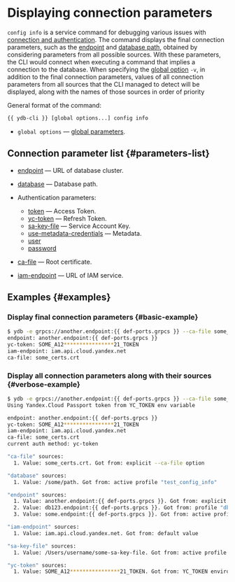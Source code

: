 # Displaying connection parameters

`config info` is a service command for debugging various issues with [connection and authentication](../connect.md). The command displays the final connection parameters, such as the [endpoint](../../../concepts/connect.md#endpoint) and [database path](../../../concepts/connect.md#database), obtained by considering parameters from all possible sources. With these parameters, the CLI would connect when executing a command that implies a connection to the database. When specifying the [global option](global-options.md) `-v`, in addition to the final connection parameters, values of all connection parameters from all sources that the CLI managed to detect will be displayed, along with the names of those sources in order of priority

General format of the command:

```bash
{{ ydb-cli }} [global options...] config info
```

* `global options` — [global parameters](global-options.md).

## Connection parameter list {#parameters-list}

* [endpoint](../../../concepts/connect.md#endpoint) — URL of database cluster.
* [database](../../../concepts/connect.md#database) — Database path.
* Authentication parameters:

  * [token](../../../concepts/auth.md#iam) — Access Token.
  * [yc-token](../../../concepts/auth.md#iam) — Refresh Token.
  * [sa-key-file](../../../concepts/auth.md#iam) — Service Account Key.
  * [use-metadata-credentials](../../../concepts/auth.md#iam) — Metadata.
  * [user](../../../concepts/auth.md#static-credentials)
  * [password](../../../concepts/auth.md#static-credentials)

* [ca-file](../../../concepts/connect.md#tls-cert) — Root certificate.
* [iam-endpoint](../../../concepts/auth.md#iam) — URL of IAM service.

## Examples {#examples}

### Display final connection parameters {#basic-example}

```bash
$ ydb -e grpcs://another.endpoint:{{ def-ports.grpcs }} --ca-file some_certs.crt -p db123 config info
endpoint: another.endpoint:{{ def-ports.grpcs }}
yc-token: SOME_A12****************21_TOKEN
iam-endpoint: iam.api.cloud.yandex.net
ca-file: some_certs.crt
```

### Display all connection parameters along with their sources {#verbose-example}

```bash
$ ydb -e grpcs://another.endpoint:{{ def-ports.grpcs }} --ca-file some_certs.crt -p db123 -v config info
Using Yandex.Cloud Passport token from YC_TOKEN env variable

endpoint: another.endpoint:{{ def-ports.grpcs }}
yc-token: SOME_A12****************21_TOKEN
iam-endpoint: iam.api.cloud.yandex.net
ca-file: some_certs.crt
current auth method: yc-token

"ca-file" sources:
  1. Value: some_certs.crt. Got from: explicit --ca-file option

"database" sources:
  1. Value: /some/path. Got from: active profile "test_config_info"

"endpoint" sources:
  1. Value: another.endpoint:{{ def-ports.grpcs }}. Got from: explicit --endpoint option
  2. Value: db123.endpoint:{{ def-ports.grpcs }}. Got from: profile "db123" from explicit --profile option
  3. Value: some.endpoint:{{ def-ports.grpcs }}. Got from: active profile "test_config_info"

"iam-endpoint" sources:
  1. Value: iam.api.cloud.yandex.net. Got from: default value

"sa-key-file" sources:
  1. Value: /Users/username/some-sa-key-file. Got from: active profile "test_config_info"

"yc-token" sources:
  1. Value: SOME_A12****************21_TOKEN. Got from: YC_TOKEN enviroment variable
```
